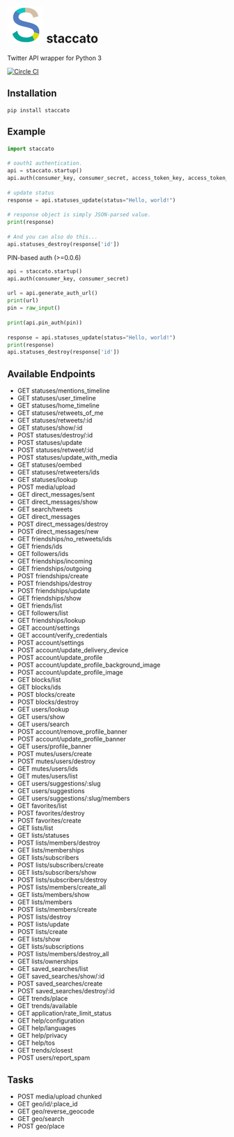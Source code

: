 # ![logo](./staccato.png) staccato
Twitter API wrapper for Python 3

[![Circle CI](https://circleci.com/gh/minamorl/staccato.svg?style=svg)](https://circleci.com/gh/minamorl/staccato)

## Installation

    pip install staccato

## Example

```python
import staccato

# oauth1 authentication.
api = staccato.startup()
api.auth(consumer_key, consumer_secret, access_token_key, access_token_secret)

# update status
response = api.statuses_update(status="Hello, world!")

# response object is simply JSON-parsed value.
print(response)

# And you can also do this...
api.statuses_destroy(response['id'])
```

PIN-based auth (>=0.0.6)

```python
api = staccato.startup()
api.auth(consumer_key, consumer_secret)

url = api.generate_auth_url()
print(url)
pin = raw_input()

print(api.pin_auth(pin))

response = api.statuses_update(status="Hello, world!")
print(response)
api.statuses_destroy(response['id'])
```

## Available Endpoints

- GET statuses/mentions_timeline
- GET statuses/user_timeline
- GET statuses/home_timeline
- GET statuses/retweets_of_me
- GET statuses/retweets/:id
- GET statuses/show/:id
- POST statuses/destroy/:id
- POST statuses/update
- POST statuses/retweet/:id
- POST statuses/update_with_media
- GET statuses/oembed
- GET statuses/retweeters/ids
- GET statuses/lookup
- POST media/upload
- GET direct_messages/sent
- GET direct_messages/show
- GET search/tweets
- GET direct_messages
- POST direct_messages/destroy
- POST direct_messages/new
- GET friendships/no_retweets/ids
- GET friends/ids
- GET followers/ids
- GET friendships/incoming
- GET friendships/outgoing
- POST friendships/create
- POST friendships/destroy
- POST friendships/update
- GET friendships/show
- GET friends/list
- GET followers/list
- GET friendships/lookup
- GET account/settings
- GET account/verify_credentials
- POST account/settings
- POST account/update_delivery_device
- POST account/update_profile
- POST account/update_profile_background_image
- POST account/update_profile_image
- GET blocks/list
- GET blocks/ids
- POST blocks/create
- POST blocks/destroy
- GET users/lookup
- GET users/show
- GET users/search
- POST account/remove_profile_banner
- POST account/update_profile_banner
- GET users/profile_banner
- POST mutes/users/create
- POST mutes/users/destroy
- GET mutes/users/ids
- GET mutes/users/list
- GET users/suggestions/:slug
- GET users/suggestions
- GET users/suggestions/:slug/members
- GET favorites/list
- POST favorites/destroy
- POST favorites/create
- GET lists/list
- GET lists/statuses
- POST lists/members/destroy
- GET lists/memberships
- GET lists/subscribers
- POST lists/subscribers/create
- GET lists/subscribers/show
- POST lists/subscribers/destroy
- POST lists/members/create_all
- GET lists/members/show
- GET lists/members
- POST lists/members/create
- POST lists/destroy
- POST lists/update
- POST lists/create
- GET lists/show
- GET lists/subscriptions
- POST lists/members/destroy_all
- GET lists/ownerships
- GET saved_searches/list
- GET saved_searches/show/:id
- POST saved_searches/create
- POST saved_searches/destroy/:id
- GET trends/place
- GET trends/available
- GET application/rate_limit_status
- GET help/configuration
- GET help/languages
- GET help/privacy
- GET help/tos
- GET trends/closest
- POST users/report_spam

## Tasks

- POST media/upload chunked
- GET geo/id/:place_id
- GET geo/reverse_geocode
- GET geo/search
- POST geo/place
